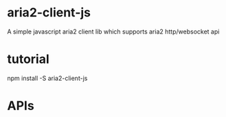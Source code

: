 # aria2-client-js
A simple javascript aria2 client lib which supports aria2 http/websocket api

# tutorial

npm install -S aria2-client-js

# APIs

